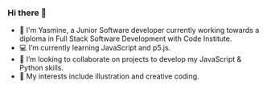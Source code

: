 ### Hi there 👋

- 💜 I'm Yasmine, a Junior Software developer currently working towards a diploma in Full Stack Software Development with Code Institute.
- 💻 I’m currently learning JavaScript and p5.js.
- 👯 I’m looking to collaborate on projects to develop my JavaScript & Python skills.
- 💛 My interests include illustration and creative coding.

